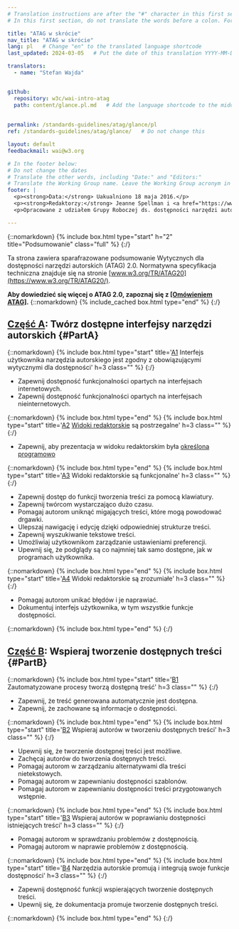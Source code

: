 ```yaml
---
# Translation instructions are after the "#" character in this first section. They are comments that do not show up in the web page. You do not need to translate the instructions after "#".
# In this first section, do not translate the words before a colon. For example, do not translate "title:". Do translate the text after "title:"

title: "ATAG w skrócie"
nav_title: "ATAG w skrócie"
lang: pl   # Change "en" to the translated language shortcode
last_updated: 2024-03-05   # Put the date of this translation YYYY-MM-DD (with month in the middle)

translators:
  - name: "Stefan Wajda"


github:
  repository: w3c/wai-intro-atag
  path: content/glance.pl.md   # Add the language shortcode to the middle of the filename, for example: content/glance.fr.md
  
  
permalink: /standards-guidelines/atag/glance/pl   
ref: /standards-guidelines/atag/glance/   # Do not change this

layout: default
feedbackmail: wai@w3.org

# In the footer below:
# Do not change the dates
# Translate the other words, including "Date:" and "Editors:"
# Translate the Working Group name. Leave the Working Group acronym in English.
footer: |
  <p><strong>Data:</strong> Uakualniono 18 maja 2016.</p>
  <p><strong>Redaktorzy:</strong> Jeanne Spellman i <a href="https://www.w3.org/People/Shawn/">Shawn Lawton Henry</a>.</p>
  <p>Opracowane z udziałem Grupy Roboczej ds. dostępności narzędzi autorskich (<a href="https://www.w3.org/WAI/AU/">AUWG</a>) oraz Grupy Roboczej ds. Edukacji i Promocji (<a href="https://www.w3.org/WAI/about/groups/eowg/">EOWG</a>).</p>

---
```


{::nomarkdown}
{% include box.html type="start" h="2" title="Podsumowanie" class="full" %}
{:/}

Ta strona zawiera sparafrazowane podsumowanie Wytycznych dla dostępności narzędzi autorskich (ATAG) 2.0. Normatywna specyfikacja techniczna znajduje się na stronie [www.w3.org/TR/ATAG20](https://www.w3.org/TR/ATAG20/).

**Aby dowiedzieć się więcej o ATAG 2.0, zapoznaj się z [[Omówieniem ATAG]](/standards-guidelines/atag/pl
).**
{::nomarkdown}
{% include_cached box.html type="end" %}
{:/}


## [Część A](https://www.w3.org/TR/ATAG20/#part_a): Twórz dostępne interfejsy narzędzi autorskich {#PartA}

{::nomarkdown}
{% include box.html type="start" title='<a href="https://www.w3.org/TR/ATAG20/#principle_a1">A1</a> Interfejs użytkownika narzędzia autorskiego jest zgodny z obowiązującymi wytycznymi dla dostępności' h=3 class="" %}
{:/}

-   Zapewnij dostępność funkcjonalności opartych na interfejsach internetowych.
-   Zapewnij dostępność funkcjonalności opartych na interfejsach nieinternetowych.

{::nomarkdown}
{% include box.html type="end" %}
{% include box.html type="start" title='<a href="https://www.w3.org/TR/ATAG20/#principle_a2">A2</a> <a href="https://www.w3.org/TR/ATAG20/#def-Editing-View">Widoki redaktorskie</a> są postrzegalne' h=3 class="" %}
{:/}

-   Zapewnij, aby prezentacja w widoku redaktorskim była [określona programowo](https://www.w3.org/TR/ATAG20/#def-Programmatically-Determined)

{::nomarkdown}
{% include box.html type="end" %}
{% include box.html type="start" title='<a href="https://www.w3.org/TR/ATAG20/#principle_a3">A3</a> Widoki redaktorskie są funkcjonalne' h=3 class="" %}
{:/}

-   Zapewnij dostęp do funkcji tworzenia treści za pomocą klawiatury.
-   Zapewnij twórcom wystarczająco dużo czasu.
-   Pomagaj autorom uniknąć migających treści, które mogą powodować drgawki.
-   Ulepszaj nawigację i edycję dzięki odpowiedniej strukturze treści.
-   Zapewnij wyszukiwanie tekstowe treści.
-   Umożliwiaj użytkownikom zarządzanie ustawieniami preferencji.
-   Upewnij się, że podglądy są co najmniej tak samo dostępne, jak w programach użytkownika.

{::nomarkdown}
{% include box.html type="end" %}
{% include box.html type="start" title='<a href="https://www.w3.org/TR/ATAG20/#principle_a4">A4</a> Widoki redaktorskie są zrozumiałe' h=3 class="" %}
{:/}

-   Pomagaj autorom unikać błędów i je naprawiać.
-   Dokumentuj interfejs użytkownika, w tym wszystkie funkcje dostępności.

{::nomarkdown}
{% include box.html type="end" %}
{:/}

## [Część B](https://www.w3.org/TR/ATAG20/#part_b): Wspieraj tworzenie dostępnych treści {#PartB}

{::nomarkdown}
{% include box.html type="start" title='<a href="https://www.w3.org/TR/ATAG20/#principle_b1">B1</a> Zautomatyzowane procesy tworzą dostępną treść' h=3 class="" %}
{:/}

-   Zapewnij, że treść generowana automatycznie jest dostępna.
-   Zapewnij, że zachowane są informacje o dostępności.

{::nomarkdown}
{% include box.html type="end" %}
{% include box.html type="start" title='<a href="https://www.w3.org/TR/ATAG20/#principle_b2">B2</a> Wspieraj autorów w tworzeniu dostępnych treści' h=3 class="" %}
{:/}

-   Upewnij się, że tworzenie dostępnej treści jest możliwe.
-   Zachęcaj autorów do tworzenia dostępnych treści.
-   Pomagaj autorom w zarządzaniu alternatywami dla treści nietekstowych.
-   Pomagaj autorom w zapewnianiu dostępności szablonów.
-   Pomagaj autorom w zapewnianiu dostępności treści przygotowanych wstępnie.

{::nomarkdown}
{% include box.html type="end" %}
{% include box.html type="start" title='<a href="https://www.w3.org/TR/ATAG20/#principle_b3">B3</a> Wspieraj autorów w poprawianiu dostępności istniejących treści' h=3 class="" %}
{:/}

-   Pomagaj autorom w sprawdzaniu problemów z dostępnością.
-   Pomagaj autorom w naprawie problemów z dostępnością.

{::nomarkdown}
{% include box.html type="end" %}
{% include box.html type="start" title='<a href="https://www.w3.org/TR/ATAG20/#principle_b4">B4</a> Narzędzia autorskie promują i integrują swoje funkcje dostępności' h=3 class="" %}
{:/}

-   Zapewnij dostępność funkcji wspierających tworzenie dostępnych treści.
-   Upewnij się, że dokumentacja promuje tworzenie dostępnych treści.

{::nomarkdown}
{% include box.html type="end" %}
{:/}
